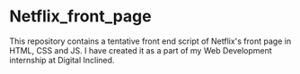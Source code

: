 # Netflix_front_page
This repository contains a tentative front end script of Netflix's front page in HTML, CSS and JS. 
I have created it as a part of my Web Development internship at Digital Inclined.
